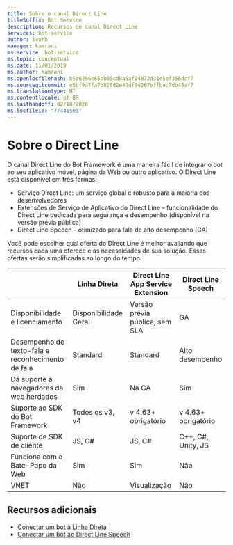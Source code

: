 ```yaml
---
title: Sobre o canal Direct Line
titleSuffix: Bot Service
description: Recursos do canal Direct Line
services: bot-service
author: ivorb
manager: kamrani
ms.service: bot-service
ms.topic: conceptual
ms.date: 11/01/2019
ms.author: kamrani
ms.openlocfilehash: b5a6296e65ab05cd8a5af24872d31e5ef356dcf7
ms.sourcegitcommit: e5bf9a7fa7d82802e40df94267bffbac7db48af7
ms.translationtype: HT
ms.contentlocale: pt-BR
ms.lasthandoff: 02/18/2020
ms.locfileid: "77441503"
---
```

# <a name="about-direct-line"></a>Sobre o Direct Line

O canal Direct Line do Bot Framework é uma maneira fácil de integrar o bot ao seu aplicativo móvel, página da Web ou outro aplicativo.
O Direct Line está disponível em três formas:
- Serviço Direct Line: um serviço global e robusto para a maioria dos desenvolvedores
- Extensões de Serviço de Aplicativo do Direct Line – funcionalidade do Direct Line dedicada para segurança e desempenho (disponível na versão prévia pública)
- Direct Line Speech – otimizado para fala de alto desempenho (GA)

Você pode escolher qual oferta do Direct Line é melhor avaliando que recursos cada uma oferece e as necessidades de sua solução. Essas ofertas serão simplificadas ao longo do tempo.

|                            | Linha Direta | Direct Line App Service Extension | Direct Line Speech |
|----------------------------|-------------|-----------------------------------|--------------------|
| Disponibilidade e licenciamento    | Disponibilidade Geral | Versão prévia pública, sem SLA  | GA |
| Desempenho de texto-fala e reconhecimento de fala | Standard | Standard | Alto desempenho |
| Dá suporte a navegadores da web herdados | Sim | Na GA | Sim |
| Suporte ao SDK do Bot Framework | Todos os v3, v4 | v 4.63+ obrigatório | v 4.63+ obrigatório |
| Suporte de SDK de cliente    | JS, C# | JS, C# | C++, C#, Unity, JS|
| Funciona com o Bate-Papo da Web  | Sim | Sim | Não|
| VNET | Não | Visualização | Não |


## <a name="additional-resources"></a>Recursos adicionais
- [Conectar um bot à Linha Direta](bot-service-channel-connect-directline.md)
- [Conectar um bot ao Direct Line Speech](bot-service-channel-connect-directlinespeech.md)
